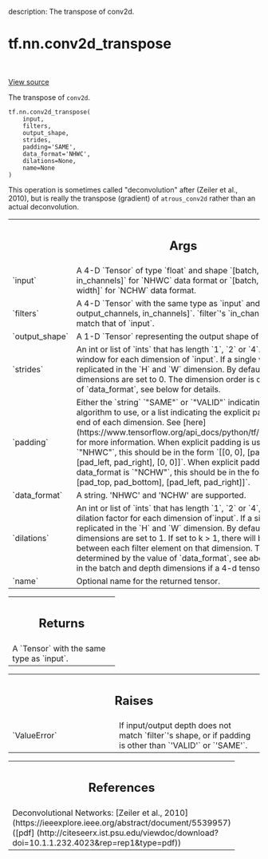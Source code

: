 description: The transpose of conv2d.

<div itemscope itemtype="http://developers.google.com/ReferenceObject">
<meta itemprop="name" content="tf.nn.conv2d_transpose" />
<meta itemprop="path" content="Stable" />
</div>

# tf.nn.conv2d_transpose

<!-- Insert buttons and diff -->

<table class="tfo-notebook-buttons tfo-api nocontent" align="left">

</table>

<a target="_blank" class="external" href="/code/stable/tensorflow/python/ops/nn_ops.py">View source</a>



The transpose of `conv2d`.


<pre class="devsite-click-to-copy prettyprint lang-py tfo-signature-link">
<code>tf.nn.conv2d_transpose(
    input,
    filters,
    output_shape,
    strides,
    padding=&#x27;SAME&#x27;,
    data_format=&#x27;NHWC&#x27;,
    dilations=None,
    name=None
)
</code></pre>



<!-- Placeholder for "Used in" -->

This operation is sometimes called "deconvolution" after
(Zeiler et al., 2010), but is really the transpose (gradient) of
`atrous_conv2d` rather than an actual deconvolution.

<!-- Tabular view -->
 <table class="responsive fixed orange">
<colgroup><col width="214px"><col></colgroup>
<tr><th colspan="2"><h2 class="add-link">Args</h2></th></tr>

<tr>
<td>
`input`<a id="input"></a>
</td>
<td>
A 4-D `Tensor` of type `float` and shape `[batch, height, width,
in_channels]` for `NHWC` data format or `[batch, in_channels, height,
width]` for `NCHW` data format.
</td>
</tr><tr>
<td>
`filters`<a id="filters"></a>
</td>
<td>
A 4-D `Tensor` with the same type as `input` and shape `[height,
width, output_channels, in_channels]`.  `filter`'s `in_channels` dimension
must match that of `input`.
</td>
</tr><tr>
<td>
`output_shape`<a id="output_shape"></a>
</td>
<td>
A 1-D `Tensor` representing the output shape of the
deconvolution op.
</td>
</tr><tr>
<td>
`strides`<a id="strides"></a>
</td>
<td>
An int or list of `ints` that has length `1`, `2` or `4`.  The
stride of the sliding window for each dimension of `input`. If a single
value is given it is replicated in the `H` and `W` dimension. By default
the `N` and `C` dimensions are set to 0. The dimension order is determined
by the value of `data_format`, see below for details.
</td>
</tr><tr>
<td>
`padding`<a id="padding"></a>
</td>
<td>
Either the `string` `"SAME"` or `"VALID"` indicating the type of
padding algorithm to use, or a list indicating the explicit paddings at
the start and end of each dimension. See
[here](https://www.tensorflow.org/api_docs/python/tf/nn#notes_on_padding_2)
for more information.  When explicit padding is used and data_format is
`"NHWC"`, this should be in the form `[[0, 0], [pad_top, pad_bottom],
[pad_left, pad_right], [0, 0]]`. When explicit padding used and
data_format is `"NCHW"`, this should be in the form `[[0, 0], [0, 0],
[pad_top, pad_bottom], [pad_left, pad_right]]`.
</td>
</tr><tr>
<td>
`data_format`<a id="data_format"></a>
</td>
<td>
A string. 'NHWC' and 'NCHW' are supported.
</td>
</tr><tr>
<td>
`dilations`<a id="dilations"></a>
</td>
<td>
An int or list of `ints` that has length `1`, `2` or `4`,
defaults to 1. The dilation factor for each dimension of`input`. If a
single value is given it is replicated in the `H` and `W` dimension. By
default the `N` and `C` dimensions are set to 1. If set to k > 1, there
will be k-1 skipped cells between each filter element on that dimension.
The dimension order is determined by the value of `data_format`, see above
for details. Dilations in the batch and depth dimensions if a 4-d tensor
must be 1.
</td>
</tr><tr>
<td>
`name`<a id="name"></a>
</td>
<td>
Optional name for the returned tensor.
</td>
</tr>
</table>



<!-- Tabular view -->
 <table class="responsive fixed orange">
<colgroup><col width="214px"><col></colgroup>
<tr><th colspan="2"><h2 class="add-link">Returns</h2></th></tr>
<tr class="alt">
<td colspan="2">
A `Tensor` with the same type as `input`.
</td>
</tr>

</table>



<!-- Tabular view -->
 <table class="responsive fixed orange">
<colgroup><col width="214px"><col></colgroup>
<tr><th colspan="2"><h2 class="add-link">Raises</h2></th></tr>

<tr>
<td>
`ValueError`<a id="ValueError"></a>
</td>
<td>
If input/output depth does not match `filter`'s shape, or if
padding is other than `'VALID'` or `'SAME'`.
</td>
</tr>
</table>



<!-- Tabular view -->
 <table class="responsive fixed orange">
<colgroup><col width="214px"><col></colgroup>
<tr><th colspan="2"><h2 class="add-link">References</h2></th></tr>
<tr class="alt">
<td colspan="2">
Deconvolutional Networks:
[Zeiler et al., 2010]
(https://ieeexplore.ieee.org/abstract/document/5539957)
([pdf]
(http://citeseerx.ist.psu.edu/viewdoc/download?doi=10.1.1.232.4023&rep=rep1&type=pdf))
</td>
</tr>

</table>

